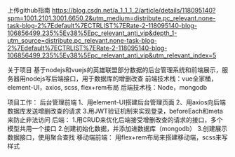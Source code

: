 上传github指南
https://blog.csdn.net/a_1_1_1_2/article/details/118095140?spm=1001.2101.3001.6650.2&utm_medium=distribute.pc_relevant.none-task-blog-2%7Edefault%7ECTRLIST%7ERate-2-118095140-blog-106856499.235%5Ev38%5Epc_relevant_anti_vip&depth_1-utm_source=distribute.pc_relevant.none-task-blog-2%7Edefault%7ECTRLIST%7ERate-2-118095140-blog-106856499.235%5Ev38%5Epc_relevant_anti_vip&utm_relevant_index=5

关于项目
基于nodejs和vuejs的英雄联盟部分数据的后台管理系统和前端展示，服务器用nodejs写后端接口，用于数据库的增删改查
前端技术栈：vue全家桶，element-UI，axios, scss, flex+rem布局
后端技术栈：Node，mongodb

项目工作：
后台管理前端
1、用element-UI搭建后台管理页面
2、用axios向后端数据库发送增删改查的请求
3.用JWT验证机制来实现登录，beforeEach和meta来防止非法访问
后端：
1.用CRUD来优化后端接受增删改查的请求的接口，多个模型共用一个接口
2.创建初始化数据，并添加进数据库（mongodb）
3.创建展示数据接口，使用聚合查找
移动端前端：
用flex+rem布局来搭建移动端，scss来写样式
